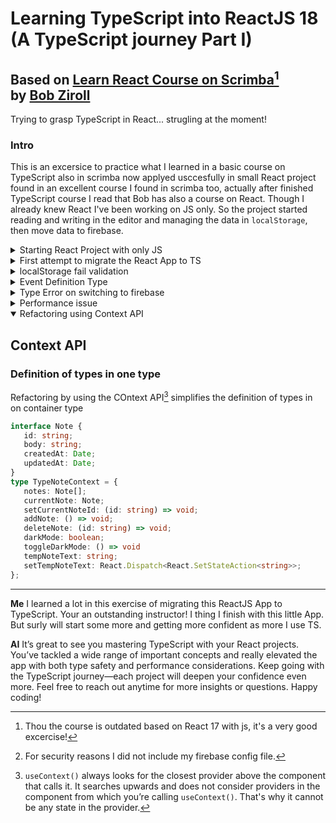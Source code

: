 # Learning TypeScript into ReactJS 18 <br> (A TypeScript journey Part I)
## Based on [Learn React Course on Scrimba](https://v2.scrimba.com/learn-react-c0e)[^1] <br> by [Bob Ziroll](https://v2.scrimba.com/@bobziroll:courses)

Trying to grasp TypeScript in React... strugling at the moment!
### Intro
This is an excersice to practice what I learned in a basic course on TypeScript also in scrimba now applyed usccesfully in small React project found in an excellent course I found in scrimba too, actually after finished TypeScript course I read that Bob has also a course on React. Though I already knew React I've been working on JS only. 
So the project started reading and writing in the editor and managing the data in `localStorage`, then move data to firebase.
<details>
<summary>Starting React Project with only JS</summary>

```js
//@see ./App.tsx
export default function App() {
    const [notes, setNotes] = React.useState([])
    const [currentNoteId, setCurrentNoteId] = React.useState(
        (notes[0] && notes[0].id) || ""
    )
    
    function createNewNote() {
        const newNote = {
            id: nanoid(),
            body: "# Type your markdown note's title here"
        }
        setNotes(prevNotes => [newNote, ...prevNotes])
        setCurrentNoteId(newNote.id)
    }
    
    function updateNote(text) {
        setNotes(oldNotes => oldNotes.map(oldNote => {
            return oldNote.id === currentNoteId
                ? { ...oldNote, body: text }
                : oldNote
        }))
    }
    
    function findCurrentNote() {
        return notes.find(note => {
            return note.id === currentNoteId
        }) || notes[0]
    }
    
    return (
        <main>
        {
            notes.length > 0 
            ?
            <Split 
                sizes={[30, 70]} 
                direction="horizontal" 
                className="split"
            >
                <Sidebar
                    notes={notes}
                    currentNote={findCurrentNote()}
                    setCurrentNoteId={setCurrentNoteId}
                    newNote={createNewNote}
                />
                {
                    currentNoteId && 
                    notes.length > 0 &&
                    <Editor 
                        currentNote={findCurrentNote()} 
                        updateNote={updateNote} 
                    />
                }
            </Split>
            :
            <div className="no-notes">
                <h1>You have no notes</h1>
                <button 
                    className="first-note" 
                    onClick={createNewNote}
                >
                    Create one now
                </button>
            </div>
            
        }
        </main>
    )
}

//@see ./components/Editor.tsx
export default function Editor({ currentNote, updateNote }) {
    return (
        <section className="pane editor">
            <MDEditor
                minHeight={80}
                value={currentNote.body}
                onChange={updateNote}
            />
        </section>
    );
}
//@see ./components/Sidebar.tsx
export default function Sidebar(props) {
    const noteElements = props.notes.map((note, index) => (
        <div key={note.id}>
            <div
                
                className={`title ${
                    note.id === props.currentNote.id ? "selected-note" : ""
                }`}
                onClick={() => props.setCurrentNoteId(note.id)}
            >
                <h4 className="text-snippet">Note {index + 1}</h4>
            </div>
        </div>
    ))

    return (
        <section className="pane sidebar">
            <div className="sidebar--header">
                <h3>Notes</h3>
                <button className="new-note" onClick={props.newNote}>+</button>
            </div>
            {noteElements}
        </section>
    )
}
```
</details>


<details>
<summary>First attempt to migrate the React App to TS</summary>

## First failed

>### Chating with the AI: 
> *I'm going to skip the first code for brevity porpus.*
>
>>**Me** - Since I'm learning I'm going to explain what I did first and get a similar result on what you did but would like your opinion. I started defining my types from the components to the App. You did it from the App to the components, I must admit that your methodology it's clearer because it also the logic on going down when managing states variables, what do you think? 
However we got the same type error on the onChange property of the MDEditor component in `Editor.tsx` as follow:

```ts
Type '(text: string) => void' is not assignable to type '(value?: string | undefined, event?: ChangeEvent<HTMLTextAreaElement> | undefined, state?: ContextStore | undefined) => void'.
  Types of parameters 'text' and 'value' are incompatible.
    Type 'string | undefined' is not assignable to type 'string'.
      Type 'undefined' is not assignable to type 'string'.ts(2322)
Types.d.ts(24, 5): The expected type comes from property 'onChange' which is declared here on type 'IntrinsicAttributes & MDEditorProps & RefAttributes<RefMDEditor>'
```
Trying to fix this is when I got a mess. How could we fix it?

## Solution
>### AI Response
>> **AI** - Let's break down the types for each component in your app and define them one at a time. TypeScript can be tricky initially, but defining the structure for each prop and state value should make it clearer.

#### Step 1: Define Note Type
*Since you’re working with notes that have an id and body, let's start by creating a `Note type` to represent each note’s structure:*
```ts
// @see ./modals/types.ts -> has moved to index.ts
export interface Note {
    id: string;
    body: string;
}
```

#### Step 2: Update App Component Types
*Let's update the App component. We’ll need to set types for:*

- `Notes (array of Note type)`
- ` currentNoteId (string)`
- `createNewNote and updateNote functions.`

*Update your imports and state declarations with these types:*

```ts
export default function App() {
    const [notes, setNotes] = React.useState<Note[]>([]);
    const [currentNoteId, setCurrentNoteId] = React.useState<string>(
        (notes[0] && notes[0].id) || ""
    );
    function createNewNote() {
        const newNote: Note = {
            id: nanoid(),
            body: "# Type your markdown note's title here"
        };
        setNotes(prevNotes => [newNote, ...prevNotes]);
        setCurrentNoteId(newNote.id);
    }

    function updateNote(text: string) {
        setNotes(oldNotes => oldNotes.map(oldNote => {
            return oldNote.id === currentNoteId
                ? { ...oldNote, body: text }
                : oldNote;
        }));
    }function createNewNote() {
        const newNote: Note = {
            id: nanoid(),
            body: "# Type your markdown note's title here"
        };
        setNotes(prevNotes => [newNote, ...prevNotes]);
        setCurrentNoteId(newNote.id);
    }

    function updateNote(text: string) {
        setNotes(oldNotes => oldNotes.map(oldNote => {
            return oldNote.id === currentNoteId
                ? { ...oldNote, body: text }
                : oldNote;
        }));
    }
    // more code goes here

```
#### Step 3: Update Editor Component Types
*In Editor, currentNote is of type Note, and updateNote is a function that accepts a string:*

```ts
//@see ./components/Editor.tsx
import { Note } from './types';

interface EditorProps {
    currentNote: Note;
    updateNote: (text: string) => void;
}

export default function Editor({ currentNote, updateNote }: EditorProps) {
```

#### Step 4: Update Sidebar Component Types
*In Sidebar, we’ll define the props types for notes, currentNote, setCurrentNoteId, and newNote.*

```ts
interface SidebarProps {
    notes: Note[];
    currentNote: Note;
    setCurrentNoteId: (id: string) => void;
    newNote: () => void;
}

export default function Sidebar({ notes, currentNote, setCurrentNoteId, newNote }: SidebarProps) {
    const noteElements = notes.map((note, index) => ( // more code here -->
```
#### Step 5: Verify and Test
*After these updates, the app should align well with TypeScript, and each component’s props should be type-safe. Let me know if you need help with additional tweaks!*

**Me**
Since I'm learning I'm going to explain what I did first and get a similar result on what you did but would like your opinion. I started defining my types from the components to the App, I must admit that your methodology it's clearer because it also the logic on going down when managing states variables what do you think. 
However we got the same type error on the onChange property of the MDEditor component in the Editor.tsx as follow:

```ts
Type '(text: string) => void' is not assignable to type '(value?: string | undefined, event?: ChangeEvent<HTMLTextAreaElement> | undefined, state?: ContextStore | undefined) => void'.
  Types of parameters 'text' and 'value' are incompatible.
    Type 'string | undefined' is not assignable to type 'string'.
      Type 'undefined' is not assignable to type 'string'.ts(2322)
Types.d.ts(24, 5): The expected type comes from property 'onChange' which is declared here on type 'IntrinsicAttributes & MDEditorProps & RefAttributes<RefMDEditor>'
```

**AI**
It sounds like you’re close! The issue with the onChange prop is due to MDEditor expecting a more complex function signature. Here, it’s expecting a function that takes value (potentially undefined) along with optional parameters like event and state.

## To resolve this:

We can adjust the `onChange` function to handle the `undefined` case for `value` explicitly.
Instead of using `updateNote` directly, wrap it in a function that aligns with the expected MDEditor signature.
Here’s how to modify Editor.tsx:

```ts
// Editor.tsx
import React from 'react';
import { Note } from './types';

interface EditorProps {
    currentNote: Note;
    updateNote: (text: string) => void;
}

export default function Editor({ currentNote, updateNote }: EditorProps) {
    function handleEditorChange(value?: string) {
        // Ensure we only pass a defined string to updateNote
        if (value !== undefined) {
            updateNote(value);
        }
    }

    return (
        <section className="pane editor">
            <MDEditor
                minHeight={80}
                value={currentNote.body}
                onChange={handleEditorChange}
            />
        </section>
    );
}
```
## Explanation
`handleEditorChange` now accepts value?: string, which matches the type expected by `MDEditor`.
It checks if value is defined, and if so, calls updateNote.
This keeps updateNote as `(text: string) => void`, maintaining the simplicity in App.tsx.
This approach keeps updateNote focused on handling only defined strings and avoids adding complexity to the main app’s logic.

**Me** This clears it up! So we didn't need to specify the `event?: React.ChangeEvent<HTMLTextAreaElement>` property in the `MDEditorProps.onChange` since its optional?
xactly! Since event is optional in MDEditorProps.onChange, we can skip it if we don’t need it in our handler.

By only using the value parameter, TypeScript won’t expect you to handle the event or other optional arguments (event and state) unless you need them. This is helpful because it keeps your handleEditorChange function lean and focused on updating the note’s text, without extra complexity.

In cases where you do need to work with event or state, you can add them to the function signature as needed:

```ts
function handleEditorChange(value?: string, event?: React.ChangeEvent<HTMLTextAreaElement>) {
    if (value !== undefined) {
        updateNote(value);
    }
    // You could use `event` here if needed.
}
```
So yes, leaving out optional parameters in TypeScript is perfectly fine unless they're needed!

**Me**
It works! Now I can continue developing in this app using TS, sure I'm going to come up with more doubts
</details>

<details>
<summary>localStorage fail validation</summary>

## Second fail: string | null contradiction 
>### Chating with the AI: 
> *I'm going to skip the first code for brevity porpus.*
>
>>**Me**
I added this snnipet to be able to localStorage the text notes in the App like:

```ts
//App.tsx
    const notesStorage: string = localStorage.getItem('notes');
   
    const [notes, setNotes] = React.useState<Note[]>(
        JSON.parse(notesStorage) || []
    );
    
    const [currentNoteId, setCurrentNoteId] = React.useState(
        (notes[0] && notes[0].id) || ""
    );
    useEffect(() => {
     localStorage.setItem('notes', JSON.stringify(notes))
    }, [notes])
```
But the `noteStorage` is complaining 
```ts
Type 'string | null' is not assignable to type 'string'.
  Type 'null' is not assignable to type 'string'.ts(2322)
```
So  if I declare `const notesStorage: string | null = localStorage.getItem('notes');` then in `notesStorage` in the expresion:

```ts
const [notes, setNotes] = React.useState<Note[]>(
        JSON.parse(notesStorage) || []
    );

```
I got the error type

```ts
Argument of type 'string | null' is not assignable to parameter of type 'string'.
  Type 'null' is not assignable to type 'string'.ts(2345)
```
So then how to set the type correctly?
## Solution: check for null before attempting to parse it
### AI Response
To handle localStorage.getItem('notes'), which returns string | null in TypeScript, we need to check for null before attempting to parse it. Here’s a revised approach to safely parse notesStorage only if it’s not null.

```ts
// App.tsx
import React, { useEffect } from 'react';

const notesStorage = localStorage.getItem('notes');

const initialNotes: Note[] = notesStorage ? JSON.parse(notesStorage) : [];

const [notes, setNotes] = React.useState<Note[]>(initialNotes);
const [currentNoteId, setCurrentNoteId] = React.useState<string>(
    (initialNotes[0] && initialNotes[0].id) || ""
);

useEffect(() => {
    localStorage.setItem('notes', JSON.stringify(notes));
}, [notes]);
```
### Explanation
Initialize Safely: By using a conditional notesStorage ? JSON.parse(notesStorage) : [], we ensure JSON.parse is only called when notesStorage is a non-null string.
Type-Safe Initial State: Assign initialNotes as the default value for notes when initializing state. This way, notes starts with an empty array if there’s nothing in localStorage.
This approach avoids null issues while keeping notes type-safe as Note[].
</details>

<details><summary>Event Definition Type</summary>
 
## Delete Note
### event: Event | undefined

```ts
interface SidebarProps {
    notes: Note[];
    currentNote: Note;
    setCurrentNoteId: (id: string) => void;
    newNote: () => void;
    deleteNote: (id: string, event: Event | undefined) => void;
}
```

And adding this function to delete notes
```ts
//App.tsx
function deleteNote(noteId, event) {
        event.stopPropagation();
        setNotes(prevNotes => prevNotes.filter(note => note.id !== noteId));
    }
    //more code ...

    <Sidebar
      notes={notes}
      currentNote={findCurrentNote()}
      setCurrentNoteId={setCurrentNoteId}
      newNote={createNewNote}
      deleteNote={deleteNote}
    />

// Sidebar.tsx I added a delete button

    <div key={note.id}>
        <div
            className={`title ${
                note.id === currentNote.id ? "selected-note" : ""
            }`}
            onClick={() => setCurrentNoteId(note.id)}>
            <h4 className="text-snippet">{note.body.split("\n")[0]}</h4>
            <button
                className="delete-btn"
                onClick={() => deleteNote(note.id, event)}>
                <i className="gg-trash trash-icon"></i>
            </button>
        </div>
    </div>
```

Type Error:

## Solution
The issue here is that TypeScript doesn’t know the type of event in the deleteNote function. Since the event comes from a button’s onClick, we can explicitly type it as `React.MouseEvent<HTMLButtonElement>`.

Here's how to update your code:

### Step 1: Update the deleteNote Function in App.tsx
Type the noteId as string and event as `React.MouseEvent<HTMLButtonElement>`. This will clarify that deleteNote expects a click event from a button:

```ts
// App.tsx
import React from 'react';

function deleteNote(noteId: string, event: React.MouseEvent<HTMLButtonElement>) {
    event.stopPropagation();
    setNotes(prevNotes => prevNotes.filter(note => note.id !== noteId));
}
```
### Step 2: Update the Delete Button in Sidebar.tsx
In Sidebar, we’ll also ensure deleteNote is called with the correct event. Instead of `() => deleteNote(note.id, event)`, pass the `event` directly by modifying onClick to capture the event parameter:

```ts
<button
    className="delete-btn"
    onClick={(event) => deleteNote(note.id, event)}>
    <i className="gg-trash trash-icon"></i>
</button>
```
### Full Updated Sidebar.tsx Snippet
The component now directly passes the event to deleteNote:

```ts
interface SidebarProps {
    notes: Note[];
    currentNote: Note;
    setCurrentNoteId: (id: string) => void;
    newNote: () => void;
    deleteNote: (noteId: string, event: React.MouseEvent<HTMLButtonElement>) => void;
}

export default function Sidebar({ notes, currentNote, setCurrentNoteId, newNote, deleteNote }: SidebarProps) {
    return (
        <section className="pane sidebar">
            <div className="sidebar--header">
                <h3>Notes</h3>
                <button className="new-note" onClick={newNote}>+</button>
            </div>
            {notes.map((note) => (
                <div key={note.id}>
                    <div
                        className={`title ${note.id === currentNote.id ? "selected-note" : ""}`}
                        onClick={() => setCurrentNoteId(note.id)}>
                        <h4 className="text-snippet">{note.body.split("\n")[0]}</h4>
                        <button
                            className="delete-btn"
                            onClick={(event) => deleteNote(note.id, event)}>
                            <i className="gg-trash trash-icon"></i>
                        </button>
                    </div>
                </div>
            ))}
        </section>
    );
}
```
This ensures TypeScript understands the types, making your app both type-safe and functionally correct.

**Me** 
How could I skip this part to add the event parameter at calling the function on the click event!! `onClick={(event) => deleteNote(note.id, event)}>`.  And even with that little bug the delete button was working but now as you stated makes the app both type-safe and functionally correct. I see that with TypeScript I force myself to know what I'm doing when programming!

**AI**
Absolutely right—TypeScript can feel like a strict teacher, but it really helps to catch those little details that can easily slip by otherwise. By enforcing types, it encourages you to think through exactly how data flows through your app, which ultimately makes everything more predictable and robust. It’s helping you deepen your understanding!
</details>

<details><summary>Type Error on switching to firebase </summary>
 
## firebase issues [^2]
### One Type Error
 Finally I finished my little App and I switch localStorage to firbade to store the text, everything is working except for two things, one is a type error and the other it's an issue of performance when I add a feature. But first I would like to takle the type error... let's see:
```ts
//I skiped all the import for brevety
//./models/index.ts
interface Note {
    id: string;
    body?: string;
    createdAt: number;
    updatedAt: number;
}
interface EditorProps {
    tempNoteText: string;
    setTempNoteText: React.Dispatch<React.SetStateAction<string>>;
}

interface SidebarProps {
    notes: Note[];
    currentNote: Note;
    setCurrentNoteId: (id: string) => void;
    addNote: () => void;
    deleteNote: (id: string) => void;
}

export type { Note, EditorProps, SidebarProps };

// App.tsx
// Some imports here
export default function App() {
    const [notes, setNotes] = useState<Note[]>([]);
    const [currentNoteId, setCurrentNoteId] = useState("");
    const [tempNoteText, setTempNoteText] = useState("");
    const currentNote =
        notes.find(note => note.id === currentNoteId) || notes[0];
    const sortedNotes = notes.sort((a, b) => b.updatedAt - a.updatedAt);
    useEffect(() => {
        if (currentNote && currentNote.body !== undefined)
            setTempNoteText(currentNote.body);
    }, [currentNote]);
    useEffect(
        () =>
            onSnapshot(notesCollection, snapshot =>
                setNotes(
                    snapshot.docs.map(doc => ({  // here is the type error(1)
                        id: doc.id,
                        ...doc.data()
                    }))
                )
            ),
        []
    );
    useEffect(() => {
        if (!currentNoteId) {
            setCurrentNoteId(notes[0]?.id);
        }
    }, [currentNoteId, notes]);
    const addNote = async () => {
        const newNoteRef = await addDoc(notesCollection, {
            body: "**Type your markdown note's title here**",
            createdAt: Date.now(),
            updatedAt: Date.now()
        });
        setCurrentNoteId(newNoteRef.id);
    };

    const deleteNote = async (noteId: string) => {
        const docRef = doc(firestore, "notes", noteId);
        try {
            await deleteDoc(docRef);
        } catch (error) {
            console.log(`I got an error ${error}`);
        }
    };

    useEffect(() => {
        const timeoutId = setTimeout(() => {
            const updateNote = async (text: string) => {
                const docRef = doc(firestore, "notes", currentNoteId);
                await setDoc(
                    docRef,
                    { body: text, updatedAt: Date.now() },
                    { merge: true }
                );
            };
            updateNote(tempNoteText);
        }, 500);
        return () => clearTimeout(timeoutId);
    }, [tempNoteText, currentNoteId]);
    return (
        <main>
            {notes.length > 0 ? (
                <Split
                    style={{
                        height: "100%",
                        border: "1px solid #d5d5d5",
                        borderRadius: 3
                    }}>
                    <Sidebar
                        notes={sortedNotes}
                        currentNote={currentNote}
                        setCurrentNoteId={setCurrentNoteId}
                        addNote={addNote}
                        deleteNote={deleteNote}
                    />
                    <Editor
                        tempNoteText={tempNoteText}
                        setTempNoteText={setTempNoteText}
                    />
                </Split>
            ) : (
                <div className="no-notes">
                    <h1>You have no notes</h1>
                    <button className="first-note" onClick={() => addNote()}>
                        Create one now
                    </button>
                </div>
            )}
        </main>
    );
}

//Editor.tsx

export default function Editor({ tempNoteText, setTempNoteText }: EditorProps) {
    const handleChange = (text?: string) => {
        if (text !== undefined) setTempNoteText(text);
    };

    return (
        <section className="pane editor">
            <MDEditor
                minHeight={200}
                value={tempNoteText}
                onChange={handleChange}
                previewOptions={{
                    rehypePlugins: [[rehypeSanitize]]
                }}
            />
        </section>
    );
}

// Sidebar.tsx

export default function Sidebar({
    notes,
    currentNote,
    setCurrentNoteId,
    addNote,
    deleteNote
}: SidebarProps) {

    const noteElements = notes.map(note => {
        return (
            <div key={note.id}>
                <div
                    className={`title ${
                        note.id === currentNote.id ? "selected-note" : ""
                    }`}
                    onClick={() => setCurrentNoteId(note.id!)}>
                    <h4 className="text-snippet">{note.body?.split("\n")[0]}</h4>
                    <button
                        className="delete-btn"
                        onClick={() => deleteNote(note.id!)}>
                        <i className="gg-trash trash-icon"></i>
                    </button>
                </div>
            </div>
        );
    });

    return (
        <section className="pane sidebar">
            <div className="sidebar--header">
                <h3>Notes</h3>
                <button className="new-note" onClick={addNote}>
                    +
                </button>
            </div>
            {noteElements}
        </section>
    );
}

//(1)Error:
Argument of type '{ id: string; }[]' is not assignable to parameter of type 'SetStateAction<Note[]>'.
```
How to fix that? I made sereral tries and fail.

## Solution: Type Casting doc.data()
When mapping over the `snapshot.docs`, cast `doc.data()` to Note. This will align the data structure with Note[] and satisfy TypeScript's type checking.

Here’s how to apply the fix:
```ts
// Inside the App component
useEffect(() => {
    const unsubscribe = onSnapshot(notesCollection, snapshot =>
        setNotes(
            snapshot.docs.map(doc => ({
                id: doc.id,
                ...(doc.data() as Note), // Cast doc.data() as Note
            }))
        )
    );
    return () => unsubscribe();
}, []);
```
### Explanation
`doc.data() as Note`: *This casting tells TypeScript to treat `doc.data()` as an object of type Note, resolving the type mismatch.*
This approach makes setNotes understand that it’s dealing with an array of Note objects, satisfying the setNotes function’s expected input of SetStateAction<Note[]>.
Additional Tips
**Check Optional Fields:** If any properties on Note are optional (e.g., body), make sure Note allows for undefined values as needed.
**Error Handling:** If doc.data() may not always return the full Note structure (e.g., in case of a data corruption), consider adding some fallback values or error handling.
This should resolve the type error you’re encountering with Firebase data! Let me know if you have more questions or if you'd like help on the performance issue next.

**Me**
This solution fix it but shift the error to the inside line:

```ts
// Inside the App component

  snapshot.docs.map(doc => ({
      id: doc.id, // Type error [^te].
      ...(doc.data() as Note)
  }))

//[^te]: Type error:
'id' is specified more than once, so this usage will be overwritten.ts(2783)
App.tsx(27, 25): This spread always overwrites this property.

```
I just changed that sugested line as:

```ts
snapshot.docs.map(doc => ({
    ...(doc.data() as Note),
        id: doc.id
     }))
```
That clear up all the type erros and appatentely it's working fine.

**AI**
Great catch! Reordering the id property after spreading doc.data() avoids the duplicate assignment issue and ensures that id always holds the value of doc.id. This approach preserves the intended structure without any conflict.

Now your Firebase data should load correctly, and TypeScript can verify that everything is in place. Nicely done handling that refinement—glad to hear it’s working smoothly now!

</details>

<details><summary>Performance issue</summary>
 
## Trying to delay the update text note
###  App Crashed
 
 Now lets try to tackle the performance issue.
 If I click in any note of the sidebar the note is updated after 500ms automatically. But I want to update it till I do some text changes on the editor. So to achieve that I put a condition like this:

 ```ts
 useEffect(() => {
        const timeoutId = setTimeout(() => {
            if (tempNoteText !== currentNote.body) { //This is the condition added
                const updateNote = async (text: string) => {
                    const docRef = doc(firestore, "notes", currentNoteId);
                    await setDoc(
                        docRef,
                        { body: text, updatedAt: Date.now() },
                        { merge: true }
                    );
                };
                updateNote(tempNoteText);
            }
        }, 500);
        return () => clearTimeout(timeoutId);
    }, [tempNoteText, currentNoteId, currentNote.body]);
```
So that condition should prevent to update till the body text in the editor change. However the App crashed with this error:

```error
App.tsx:71 Uncaught TypeError: Cannot read properties of undefined (reading 'body')
    at App (App.tsx:71:50)
```

**AI** 
The crash happens because currentNote can be undefined, particularly if there are no notes or if currentNoteId doesn’t match any note ID in the notes array. When you access currentNote.body, TypeScript or JavaScript tries to read body from an undefined currentNote, leading to the error.

To fix this, you can add a check to ensure currentNote is defined before accessing its body. Here’s how to implement it safely:

## Solution
Add a check to confirm that `currentNote` exists before attempting to read `currentNote.body`.
You can handle cases where `currentNote` is `undefined` by either setting a fallback value or skipping the update entirely.
Here’s the revised `useEffect`:
```ts
useEffect(() => {
    const timeoutId = setTimeout(() => {
        // Ensure currentNote is defined and has a body
        if (currentNote && tempNoteText !== currentNote.body) {
            const updateNote = async (text: string) => {
                const docRef = doc(firestore, "notes", currentNoteId);
                await setDoc(
                    docRef,
                    { body: text, updatedAt: Date.now() },
                    { merge: true }
                );
            };
            updateNote(tempNoteText);
        }
    }, 500);

    return () => clearTimeout(timeoutId);
}, [tempNoteText, currentNoteId, currentNote?.body]); // Add optional chaining
```
## Explanation of Changes
**Check for currentNote:** `if (currentNote && tempNoteText !== currentNote.body)` ensures that `currentNote` is defined before comparing `tempNoteText` to `currentNote.body`.
**Optional chaining in dependencies:** By using `currentNote?.body`, you prevent the dependency array from crashing if `currentNote` is `undefined`.
This should prevent the crash while also maintaining the condition you added for updating only when tempNoteText changes relative to `currentNote.body`.
</details>
<details open><summary>Refactoring using Context API</summary>
 
## Context API
### Definition of types in one type
 Refactoring by using the COntext API[^3] simplifies the definition of types in on container type

 ```ts
 interface Note {
    id: string;
    body: string;
    createdAt: Date;
    updatedAt: Date;
}
 type TypeNoteContext = {
    notes: Note[];
    currentNote: Note;
    setCurrentNoteId: (id: string) => void;
    addNote: () => void;
    deleteNote: (id: string) => void;
    darkMode: boolean;
    toggleDarkMode: () => void
    tempNoteText: string;
    setTempNoteText: React.Dispatch<React.SetStateAction<string>>;
};
```

</details>

---

**Me**
I learned a lot in this exercise of migrating this ReactJS App to TypeScript. Your an outstanding instructor! I thing I finish with this little App. But surly will start some more and getting more confident as more I use TS.

**AI**
It’s great to see you mastering TypeScript with your React projects. You’ve tackled a wide range of important concepts and really elevated the app with both type safety and performance considerations. Keep going with the TypeScript journey—each project will deepen your confidence even more. Feel free to reach out anytime for more insights or questions. Happy coding! 


[^1]: Thou the course is outdated based on React 17 with js, it's a very good excercise!
[^2]: For security reasons I did not include my firebase config file.
[^3]: `useContext()` always looks for the closest provider above the component that calls it. It searches upwards and does not consider providers in the component from which you’re calling `useContext()`. That's why it cannot be any state in the provider.